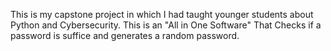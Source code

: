This is my capstone project in which I had taught younger students about Python and Cybersecurity.
This is an "All in One Software" That Checks if a password is suffice and generates a random password.
